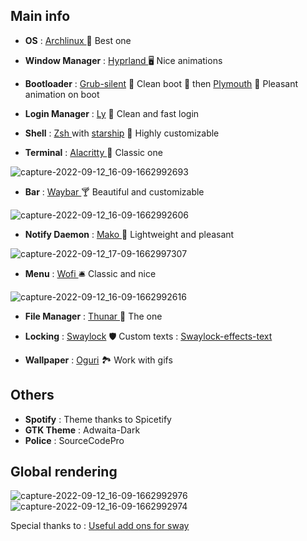 ## Main info

* **OS** : [Archlinux ](https://archlinux.org/) 🚀 Best one
* **Window Manager** : [Hyprland ](https://github.com/hyprwm/Hyprland) 🖥 Nice animations
* **Bootloader** : [Grub-silent](https://wiki.archlinux.org/title/silent_boot) 🔅 Clean boot 🔅 then [Plymouth](https://wiki.archlinux.org/title/plymouth) 🎇 Pleasant animation on boot
* **Login Manager** : [Ly](https://github.com/fairyglade/ly) 🙇 Clean and fast login

* **Shell** : [Zsh ](https://www.zsh.org) with [starship](https://github.com/starship/starship) 🌠 Highly customizable
* **Terminal** : [Alacritty ](https://github.com/alacritty/alacritty) 📰 Classic one

![capture-2022-09-12_16-09-1662992693](https://user-images.githubusercontent.com/56794631/189679413-c6b3a95f-5bb8-4f3e-a88b-74e25fff28a7.png)

* **Bar** : [Waybar ](https://github.com/Alexays/Waybar) 🍸 Beautiful and customizable

![capture-2022-09-12_16-09-1662992606](https://user-images.githubusercontent.com/56794631/189679980-94aeedb8-3411-497e-a47c-325b522271db.png)

* **Notify Daemon** : [Mako ](https://github.com/alacritty/alacritty) 🏓 Lightweight and pleasant

![capture-2022-09-12_17-09-1662997307](https://user-images.githubusercontent.com/56794631/189697347-88380e51-d7db-4561-989c-75ccb748f3c3.png)

* **Menu** : [Wofi ](https://github.com/davatorium/rofi) 🛎 Classic and nice

![capture-2022-09-12_16-09-1662992616](https://user-images.githubusercontent.com/56794631/189679866-ddee2b18-3dc5-4704-9135-3dce7b2885ba.png)

* **File Manager** : [Thunar ](https://gitlab.xfce.org/xfce/thunar) 📁 The one
* **Locking** : [Swaylock](https://github.com/swaywm/swaylock) 🛡 Custom texts : [Swaylock-effects-text](https://github.com/Paulobergine/swaylock-effects-text)

* **Wallpaper** : [Oguri](https://github.com/vilhalmer/oguri) 🏞 Work with gifs

## Others

* **Spotify** : Theme thanks to Spicetify
* **GTK Theme** : Adwaita-Dark
* **Police** : SourceCodePro

## Global rendering
![capture-2022-09-12_16-09-1662992976](https://user-images.githubusercontent.com/56794631/189680563-3fc19325-49b2-4d0e-a94a-79bb99892362.png)
![capture-2022-09-12_16-09-1662992974](https://user-images.githubusercontent.com/56794631/189680579-fcaa1890-8c89-4ea0-b221-f4006af6cca2.png)

Special thanks to : [Useful add ons for sway](https://github.com/swaywm/sway/wiki/Useful-add-ons-for-sway)
